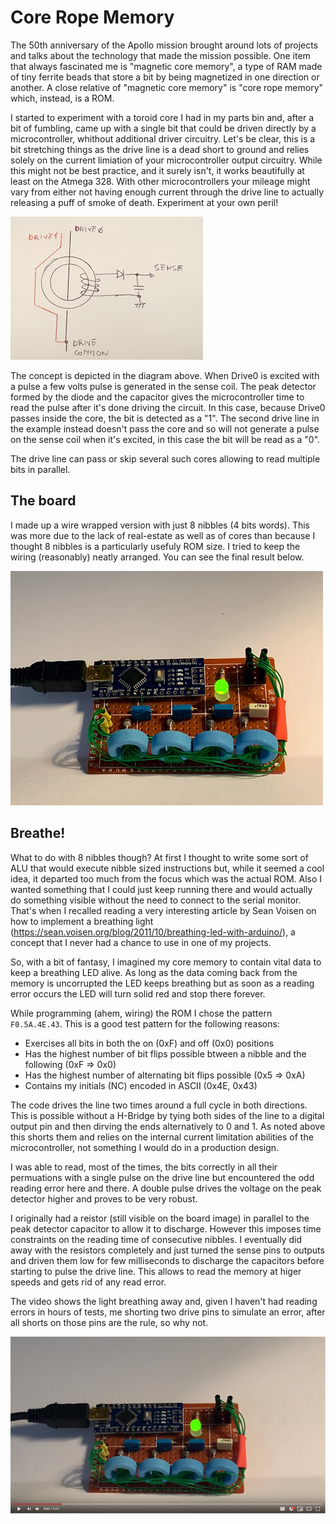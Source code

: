 # Core Rope Memory

The 50th anniversary of the Apollo mission brought around lots of projects and talks about the technology that made the mission possible. One item that always fascinated me is "magnetic core memory", a type of RAM made of tiny ferrite beads that store a bit by being magnetized in one direction or another. A close relative of "magnetic core memory" is "core rope memory" which, instead, is a ROM.

I started to experiment with a toroid core I had in my parts bin and, after a bit of fumbling, came up with a single bit that could be driven directly by a microcontroller, whithout additional driver circuitry. Let's be clear, this is a bit stretching things as the drive line is a dead short to ground and relies solely on the current limiation of your microcontroller output circuitry. While this might not be best practice, and it surely isn't, it works beautifully at least on the Atmega 328. With other microcontrollers your mileage might vary from either not having enough current through the drive line to actually releasing a puff of smoke of death. Experiment at your own peril!

![bit](docs/bit.png)

The concept is depicted in the diagram above. When Drive0 is excited with a pulse a few volts pulse is generated in the sense coil. The peak detector formed by the diode and the capacitor gives the microcontroller time to read the pulse after it's done driving the circuit. In this case, because Drive0 passes inside the core, the bit is detected as a "1". The second drive line in the example instead doesn't pass the core and so will not generate a pulse on the sense coil when it's excited, in this case the bit will be read as a "0".

The drive line can pass or skip several such cores allowing to read multiple bits in parallel. 

## The board ##

I made up a wire wrapped version with just 8 nibbles (4 bits words). This was more due to the lack of real-estate as well as of cores than because I thought 8 nibbles is a particularly usefuly ROM size. I tried to keep the wiring (reasonably) neatly arranged. You can see the final result below.

![board](docs/board.png)

## Breathe! ##

What to do with 8 nibbles though? At first I thought to write some sort of ALU that would execute nibble sized instructions but, while it seemed a cool idea, it departed too much from the focus which was the actual ROM. Also I wanted something that I could just keep running there and would actually do something visible without the need to connect to the serial monitor. That's when I recalled reading a very interesting article by Sean Voisen on how to implement a breathing light (https://sean.voisen.org/blog/2011/10/breathing-led-with-arduino/), a concept that I never had a chance to use in one of my projects.

So, with a bit of fantasy, I imagined my core memory to contain vital data to keep a breathing LED alive. As long as the data coming back from the memory is uncorrupted the LED keeps breathing but as soon as a reading error occurs the LED will turn solid red and stop there forever.

While programming (ahem, wiring) the ROM I chose the pattern ```F0.5A.4E.43```. This is a good test pattern for the following reasons:

* Exercises all bits in both the on (0xF) and off (0x0) positions
* Has the highest number of bit flips possible btween a nibble and the following (0xF => 0x0)
* Has the highest number of alternating bit flips possible (0x5 => 0xA)
* Contains my initials (NC) encoded in ASCII (0x4E, 0x43)

The code drives the line two times around a full cycle in both directions. This is possible without a H-Bridge by tying both sides of the line to a digital output pin and then dirving the ends alternatively to 0 and 1. As noted above this shorts them and relies on the internal current limitation abilities of the microcontroller, not something I would do in a production design. 

I was able to read, most of the times, the bits correctly in all their permuations with a single pulse on the drive line but encountered the odd reading error here and there. A double pulse drives the voltage on the peak detector higher and proves to be very robust.

I originally had a reistor (still visible on the board image) in parallel to the peak detector capacitor to allow it to discharge. However this imposes time constraints on the reading time of consecutive nibbles. I eventually did away with the resistors completely and just turned the sense pins to outputs and driven them low for few milliseconds to discharge the capacitors before starting to pulse the drive line. This allows to read the memory at higer speeds and gets rid of any read error.

The video shows the light breathing away and, given I haven't had reading errors in hours of tests, me shorting two drive pins to simulate an error, after all shorts on those pins are the rule, so why not. 

[![video](docs/video.png)](https://www.youtube.com/watch?v=8H_4KBkwSY4)

